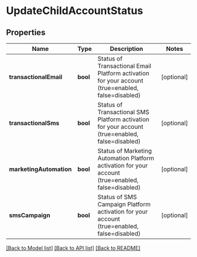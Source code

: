 # UpdateChildAccountStatus

## Properties
Name | Type | Description | Notes
------------ | ------------- | ------------- | -------------
**transactionalEmail** | **bool** | Status of Transactional Email Platform activation for your account (true=enabled, false=disabled) | [optional] 
**transactionalSms** | **bool** | Status of Transactional SMS Platform activation for your account (true=enabled, false=disabled) | [optional] 
**marketingAutomation** | **bool** | Status of Marketing Automation Platform activation for your account (true=enabled, false=disabled) | [optional] 
**smsCampaign** | **bool** | Status of SMS Campaign Platform activation for your account (true=enabled, false=disabled) | [optional] 

[[Back to Model list]](../../README.md#documentation-for-models) [[Back to API list]](../../README.md#documentation-for-api-endpoints) [[Back to README]](../../README.md)


